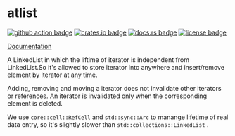 # atlist

[![github action badge]][github action url]
[![crates.io badge]][crates.io package]
[![docs.rs badge]][docs.rs documentation]
[![license badge]][license]

[Documentation]

A LinkedList in which the liftime of iterator is independent from LinkedList.So it's allowed to store iterator into anywhere and insert/remove element by iterator at any time.

Adding, removing and moving a iterator does not invalidate other iterators or references. An iterator is invalidated only when the corresponding element is deleted.

We use ```core::cell::RefCell``` and ```std::sync::Arc``` to manange lifetime of real data entry, so it's slightly slower than ```std::collections::LinkedList``` .


[github action badge]: https://github.com/atframework/atlist-rs/actions/workflows/build.yml/badge.svg
[github action url]: https://github.com/atframework/atlist-rs/actions/workflows/build.yml
[crates.io badge]: https://img.shields.io/crates/v/atlist-rs.svg
[crates.io package]: https://crates.io/crates/atlist-rs/
[documentation]: https://docs.rs/atlist-rs/
[docs.rs badge]: https://docs.rs/atlist-rs/badge.svg
[docs.rs documentation]: (https://docs.rs/atlist-rs/)
[license badge]: https://img.shields.io/crates/l/atlist-rs
[license]: (https://github.com/atframework/atlist-rs/blob/master/LICENSE)
